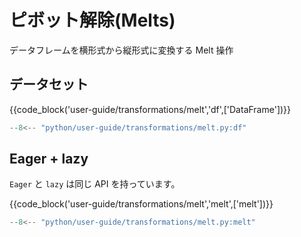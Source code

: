 # ピボット解除(Melts)

データフレームを横形式から縦形式に変換する Melt 操作

## データセット

{{code_block('user-guide/transformations/melt','df',['DataFrame'])}}

```python exec="on" result="text" session="user-guide/transformations/melt"
--8<-- "python/user-guide/transformations/melt.py:df"
```

## Eager + lazy

`Eager` と `lazy` は同じ API を持っています。

{{code_block('user-guide/transformations/melt','melt',['melt'])}}

```python exec="on" result="text" session="user-guide/transformations/melt"
--8<-- "python/user-guide/transformations/melt.py:melt"
```

